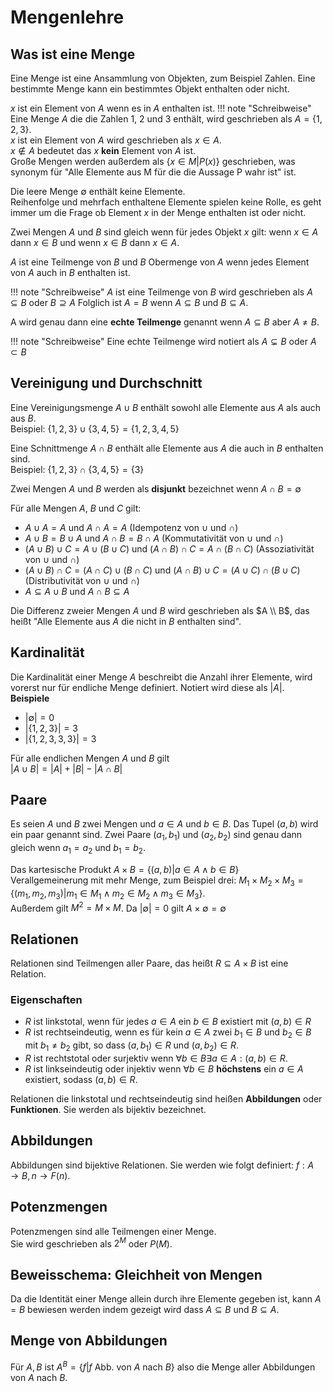 # Mengenlehre
## Was ist eine Menge

Eine Menge ist eine Ansammlung von Objekten, zum Beispiel Zahlen.
Eine bestimmte Menge kann ein bestimmtes Objekt enthalten oder nicht.

$x$ ist ein Element von $A$ wenn es in $A$ enthalten ist.
!!! note "Schreibweise" 
    Eine Menge $A$ die die Zahlen $1$, $2$ und $3$ enthält, wird geschrieben als
    $A = \{1, 2, 3\}$.<br>
    $x$ ist ein Element von $A$ wird geschrieben als $x \in A$.<br>
    $x \notin A$ bedeutet das $x$ **kein** Element von $A$ ist.<br>
    Große Mengen werden außerdem als $\{x \in M | P(x) \}$ geschrieben,
    was synonym für "Alle Elemente aus M für die die Aussage P wahr ist" ist.

Die leere Menge $\emptyset$ enthält keine Elemente.<br>
Reihenfolge und mehrfach enthaltene Elemente spielen keine Rolle, es geht
immer um die Frage ob Element $x$ in der Menge enthalten ist oder nicht.

Zwei Mengen $A$ und $B$ sind gleich wenn für jedes Objekt $x$ gilt:
wenn $x \in A$ dann $x \in B$ und wenn $x \in B$ dann $x \in A$.

$A$ ist eine Teilmenge von $B$ und $B$ Obermenge von $A$ wenn jedes Element
von $A$ auch in $B$ enthalten ist. 

!!! note "Schreibweise"
    $A$ ist eine Teilmenge von $B$ wird geschrieben als $A \subseteq B$ oder
    $B \supseteq A$
Folglich ist $A = B$ wenn $A \subseteq B$ und $B \subseteq A$.

A wird genau dann eine **echte Teilmenge** genannt wenn $A \subseteq B$ aber $A \neq B$.

!!! note "Schreibweise"
    Eine echte Teilmenge wird notiert als $A \subsetneq B$ oder $A \subset B$

## Vereinigung und Durchschnitt
Eine Vereinigungsmenge $A \cup B$ enthält sowohl alle Elemente aus $A$ als auch aus $B$.<br>
Beispiel: $\{1, 2, 3\} \cup \{3, 4, 5\} = \{1, 2, 3, 4, 5 \}$<br>

Eine Schnittmenge $A \cap B$ enthält alle Elemente aus $A$ die auch in $B$ enthalten sind.<br>
Beispiel: $\{1, 2, 3\} \cap \{3, 4, 5\} = \{3\}$<br>

Zwei Mengen $A$ und $B$ werden als **disjunkt** bezeichnet wenn $A \cap B = \emptyset$

Für alle Mengen $A$, $B$ und $C$ gilt:

* $A \cup A = A$ und $A \cap A = A$ (Idempotenz von $\cup$ und $\cap$)
* $A \cup B = B \cup A$ und $A \cap B = B \cap A$ (Kommutativität von $\cup$ und $\cap$)
* $(A \cup B) \cup C = A \cup (B \cup C)$ und $(A \cap B) \cap C = A \cap (B \cap C)$ (Assoziativität von $\cup$ und $\cap$)
* $(A \cup B) \cap C = (A \cap C) \cup (B \cap C)$ und $(A \cap B) \cup C = (A \cup C) \cap (B \cup C)$ (Distributivität von $\cup$ und $\cap$)
* $A \subseteq A \cup B$ und $A \cap B \subseteq A$

Die Differenz zweier Mengen $A$ und $B$ wird geschrieben als $A \\ B$, das heißt "Alle Elemente aus
$A$ die nicht in $B$ enthalten sind".

## Kardinalität
Die Kardinalität einer Menge $A$ beschreibt die Anzahl ihrer Elemente, wird vorerst nur für 
endliche Menge definiert. Notiert wird diese als $|A|$.
**Beispiele**

* $|\emptyset| = 0$
* $|\{1,2,3\}| = 3$
* $|\{1,2,3,3,3\}| = 3$

Für alle endlichen Mengen $A$ und $B$ gilt<br>
$|A \cup B| = |A| + |B| - |A \cap B|$

## Paare
Es seien $A$ und $B$ zwei Mengen und $a \in A$ und $b \in B$.
Das Tupel $(a, b)$ wird ein paar genannt sind.
Zwei Paare $(a_1, b_1)$ und $(a_2, b_2)$ sind genau dann gleich wenn
$a_1 = a_2$ und $b_1 = b_2$.

Das kartesische Produkt $A \times B = \{(a, b) | a \in A \land b \in B\}$<br>
Verallgemeinerung mit mehr Menge, zum Beispiel drei:
$M_1 \times M_2 \times M_3 = \{(m_1, m_2, m_3) | m_1 \in M_1 \land m_2 \in M_2 \land m_3 \in M_3\}$.
<br>
Außerdem gilt $M^{2} = M \times M$.
Da $|\emptyset| = 0$ gilt $A \times \emptyset = \emptyset$

## Relationen
Relationen sind Teilmengen aller Paare, das heißt $R \subseteq A \times B$ ist eine Relation.

### Eigenschaften

* $R$ ist linkstotal, wenn für jedes $a \in A$ ein $b \in B$ existiert mit $(a, b) \in R$
* $R$ ist rechtseindeutig, wenn es für kein $a \in A$ zwei $b_1 \in B$ und $b_2 \in B$ mit $b_1 \neq b_2$ gibt, so dass $(a, b_1) \in R$ und $(a, b_2) \in R$.
* $R$ ist rechtstotal oder surjektiv wenn $\forall b \in B \exists a \in A: (a, b) \in R$.
* $R$ ist linkseindeutig oder injektiv wenn $\forall b \in B$ **höchstens** ein $a \in A$ existiert, sodass $(a, b) \in R$.

Relationen die linkstotal und rechtseindeutig sind heißen **Abbildungen** oder **Funktionen**. Sie
werden als bijektiv bezeichnet.

## Abbildungen
Abbildungen sind bijektive Relationen. Sie werden wie folgt definiert:
$f: A \rightarrow B, n \rightarrow F(n)$.

## Potenzmengen 
Potenzmengen sind alle Teilmengen einer Menge.<br>
Sie wird geschrieben als $2^M$ oder $P(M)$.

## Beweisschema: Gleichheit von Mengen
Da die Identität einer Menge allein durch ihre Elemente gegeben ist, kann $A=B$ bewiesen werden
indem gezeigt wird dass $A \subseteq B$ und $B \subseteq A$.

## Menge von Abbildungen
Für $A, B$ ist $A^B = \{f | f$ Abb. von $A$  nach $B \}$ also die Menge aller Abbildungen von $A$ nach $B$.	


